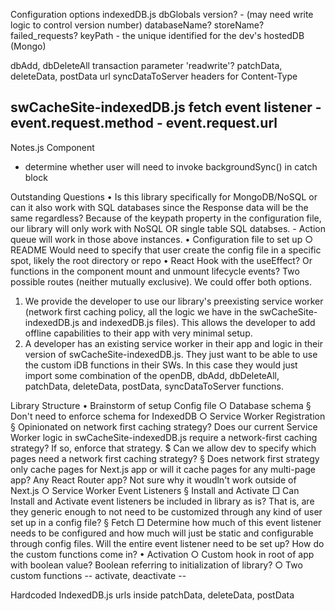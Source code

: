 Configuration options
indexedDB.js
  dbGlobals
    version? - (may need write logic to control version number)
    databaseName?
    storeName?
    failed_requests?
    keyPath - the unique identified for the dev's hostedDB (Mongo)
  
  dbAdd, dbDeleteAll
    transaction parameter 'readwrite'?
  patchData, deleteData, postData
    url
  syncDataToServer
    headers for Content-Type 

swCacheSite-indexedDB.js
  fetch event listener 
    - event.request.method
    - event.request.url
------------------------------------
Notes.js Component
- determine whether user will need to invoke backgroundSync() in catch block 




Outstanding Questions
  • Is this library specifically for MongoDB/NoSQL or can it also work with SQL databases since the Response data will be the same regardless? Because of the keypath property in the configuration file, our library will only work with NoSQL OR single table SQL databses. 
    - Action queue will work in those above instances. 
  • Configuration file to set up 
    ○ README Would need to specify that user create the config file in a specific spot, likely the root directory or repo 
  • React Hook with the useEffect? Or functions in the component mount and unmount lifecycle events? 
Two possible routes (neither mutually exclusive). We could offer both options. 
1. We provide the developer to use our library's preexisting service worker (network first caching policy, all the logic we have in the swCacheSite-indexedDB.js and indexedDB.js files). This allows the developer to add offline capabilities to their app with very minimal setup. 
2. A developer has an existing service worker in their app and logic in their version of swCacheSite-indexedDB.js. They just want to be able to use the custom iDB functions in their SWs. In this case they would just import some combination of the openDB, dbAdd, dbDeleteAll, patchData, deleteData, postData, syncDataToServer functions. 

Library Structure
  • Brainstorm of setup Config file
    ○ Database schema
      § Don't need to enforce schema for IndexedDB
    ○ Service Worker Registration
      § Opinionated on network first caching strategy? Does our current Service Worker logic in swCacheSite-indexedDB.js require a network-first caching strategy? If so, enforce that strategy. 
      $ Can we allow dev to specify which pages need a network first caching strategy?
      § Does network first strategy only cache pages for Next.js app or will it cache pages for any multi-page app? Any React Router app? Not sure why it woudln't work outside of Next.js
    ○ Service Worker Event Listeners
      § Install and Activate 
        □ Can Install and Activate event listeners be included in library as is? That is, are they generic enough to not need to be customized through any kind of user set up in a config file? 
      § Fetch
        □ Determine how much of this event listener needs to be configured and how much will just be static and configurable through config files. Will the entire event listener need to be set up? How do the custom functions come in?
  • Activation
    ○ Custom hook in root of app with boolean value? Boolean referring to initialization of library? 
    ○ Two custom functions -- activate, deactivate -- 


Hardcoded 
IndexedDB.js urls inside patchData, deleteData, postData